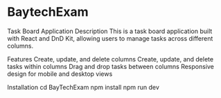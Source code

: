 ﻿# BaytechExam

Task Board Application
Description
This is a task board application built with React and DnD Kit, allowing users to manage tasks across different columns.

Features
Create, update, and delete columns
Create, update, and delete tasks within columns
Drag and drop tasks between columns
Responsive design for mobile and desktop views

Installation
    cd BayTechExam
    npm install
    npm run dev 

